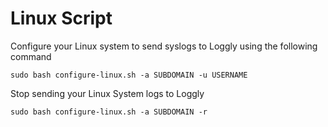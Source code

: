 Linux Script
============

Configure your Linux system to send syslogs to Loggly using the following command

    sudo bash configure-linux.sh -a SUBDOMAIN -u USERNAME 
    

Stop sending your Linux System logs to Loggly

    sudo bash configure-linux.sh -a SUBDOMAIN -r
